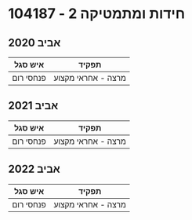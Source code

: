# 104187 - חידות ומתמטיקה 2

## אביב 2020

| איש סגל | תפקיד |
| ---- | ---- |
| פנחסי רום | מרצה - אחראי מקצוע |

## אביב 2021

| איש סגל | תפקיד |
| ---- | ---- |
| פנחסי רום | מרצה - אחראי מקצוע |

## אביב 2022

| איש סגל | תפקיד |
| ---- | ---- |
| פנחסי רום | מרצה - אחראי מקצוע |

